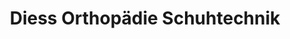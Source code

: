 ---
title: "Diess Orthopädie Schuhtechnik"
url: /salzburg/diess-orthopaedie-schuhtechnik/
shop: Schuhe
---